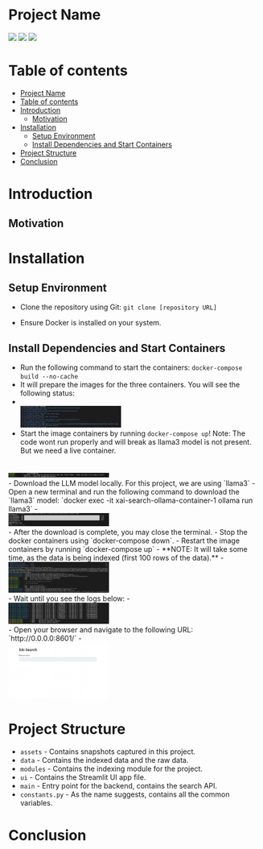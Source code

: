 # Project Name

![](https://img.shields.io/badge/Python-14354C?style=for-the-badge&logo=python&logoColor=white)
![](https://img.shields.io/badge/Markdown-000000?style=for-the-badge&logo=markdown&logoColor=white)
![](https://img.shields.io/badge/Version-1.0.0-green)

Table of contents
=================

<!--ts-->

- [Project Name](#project-name)
- [Table of contents](#table-of-contents)
- [Introduction](#introduction)
  - [Motivation](#motivation)
- [Installation](#installation)
  - [Setup Environment](#setup-environment)
  - [Install Dependencies and Start Containers](#install-dependencies-and-start-containers)
- [Project Structure](#project-structure)
- [Conclusion](#conclusion)

<!--te-->

# Introduction


## Motivation


# Installation

## Setup Environment

- Clone the repository using Git: `git clone [repository URL]`

- Ensure Docker is installed on your system.

## Install Dependencies and Start Containers

- Run the following command to start the containers: `docker-compose build --no-cache`
- It will prepare the images for the three containers. You will see the following status:
- <br>
  <img src="assets/docker_build.png" width="200"/>
  <br>
- Start the image containers by running `docker-compose up`!
Note: The code wont run properly and will break as llama3 model is not present. But we need a live container. 
<br>
  <img src="assets/errorxai.png" width="200"/>
  <br>
- Download the LLM model locally. For this project, we are using `llama3`
- Open a new terminal and run the following command to download the `llama3` model:
 `docker exec -it xai-search-ollama-container-1 ollama run llama3`
- <br>
  <img src="assets/model-download.png" width="200"/>
  <br>
- After the download is complete, you may close the terminal.
- Stop the docker containers using `docker-compose down`.
- Restart the image containers by running `docker-compose up`
- **NOTE: It will take some time, as the data is being indexed (first 100 rows of the data).**
- <br>
  <img src="assets/docker_compose_up.png" width="200"/>
  <br>
- Wait until you see the logs below: 
- <br>
  <img src="assets/start_up.png" width="200"/>
  <br>
- Open your browser and navigate to the following URL: `http://0.0.0.0:8601/`
- <br>
  <img src="assets/dashboard.png" width="200"/>
  <br>

# Project Structure

- `assets` - Contains snapshots captured in this project.
- `data` - Contains the indexed data and the raw data.
- `modules` - Contains the indexing module for the project.
- `ui` - Contains the Streamlit UI app file.
- `main` - Entry point for the backend, contains the search API.
- `constants.py` - As the name suggests, contains all the common variables.

# Conclusion
